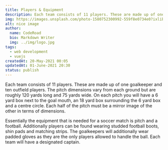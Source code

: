 ```yaml
---
title: Players & Equipment
description: Each team consists of 11 players. These are made up of one goalkeeper and ten outfield players.
img: https://images.unsplash.com/photo-1580752300992-559f8e0734e0?ixlib=rb-1.2.1&ixid=eyJhcHBfaWQiOjEyMDd9&auto=format&fit=crop&w=634&q=80
alt: nice image
author:
  name: CodeRoad
  bio: Markdown Writer
  img: ../img/logo.jpg
tags:
  - web development
  - vuejs
createdAt: 20-May-2021 00:05
updatedAt: 01-June-2021 20:30
status: publish
---
```


Each team consists of 11 players. These are made up of one goalkeeper and ten outfield players. The pitch dimensions vary from each ground but are roughly 120 yards long and 75 yards wide. On each pitch you will have a 6 yard box next to the goal mouth, an 18 yard box surrounding the 6 yard box and a centre circle. Each half of the pitch must be a mirror image of the other in terms of dimensions.

Essentially the equipment that is needed for a soccer match is pitch and a football. Additionally players can be found wearing studded football boots, shin pads and matching strips. The goalkeepers will additionally wear padded gloves as they are the only players allowed to handle the ball. Each team will have a designated captain.
